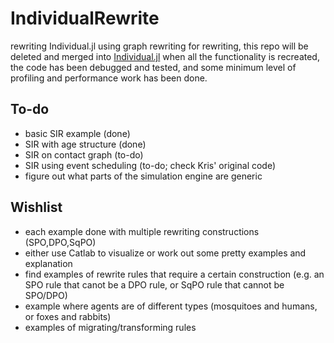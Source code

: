 # IndividualRewrite

rewriting Individual.jl using graph rewriting for rewriting, this repo will be deleted and merged into [Individual.jl](https://slwu89.github.io/Individual.jl/dev/) when all the functionality is recreated, the code has been debugged and tested, and some minimum level of profiling and performance work has been done. 

## To-do

* basic SIR example (done)
* SIR with age structure (done)
* SIR on contact graph (to-do)
* SIR using event scheduling (to-do; check Kris' original code)
* figure out what parts of the simulation engine are generic

## Wishlist
    
* each example done with multiple rewriting constructions (SPO,DPO,SqPO)
* either use Catlab to visualize or work out some pretty examples and explanation
* find examples of rewrite rules that require a certain construction (e.g. an SPO rule that canot be a DPO rule, or SqPO rule that cannot be SPO/DPO)
* example where agents are of different types (mosquitoes and humans, or foxes and rabbits)
* examples of migrating/transforming rules
